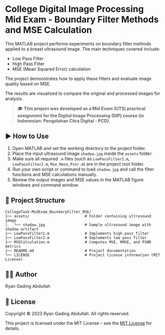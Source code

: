 # College Digital Image Processing Mid Exam - Boundary Filter Methods and MSE Calculation

This MATLAB project performs experiments on boundary filter methods applied to a breast ultrasound image. The main techniques covered include:

- Low Pass Filter  
- High Pass Filter  
- MSE (Mean Squared Error) calculation  

The project demonstrates how to apply these filters and evaluate image quality based on MSE.

The results are visualized to compare the original and processed images for analysis.

> 🎓 **This project was developed as a Mid Exam (UTS) practical assignment for the Digital Image Processing (DIP) course (in Indonesian: Pengolahan Citra Digital - PCD).**

## ▶️ How to Use

1. Open MATLAB and set the working directory to the project folder.  
2. Place the input ultrasound image `shadow.jpg` inside the `assets` folder.  
3. Make sure all required `.m` files (such as `LowPassFilter1.m`, `LowPassFilter2.m`, `Mse_Rmse_Psnr.m`) are in the project root folder.  
4. Run your own script or command to load `shadow.jpg` and call the filter functions and MSE calculations manually.  
5. Review the output images and MSE values in the MATLAB figure windows and command window.

## 📁 Project Structure

```plaintext
CollegeTask-MidExam_BoundaryFilter_MSE/
├── assets/                         # Folder containing ultrasound image
│   └── shadow.jpg                  # Sample ultrasound image with shadow artifact
├── LowPassFilter1.m                # Implements high pass filter
├── LowPassFilter2.m                # Implements low pass filter
├── MSECalculation.m                # Computes MSE, RMSE, and PSNR metrics
├── README.md                       # Project documentation
└── LICENSE                         # Project license information (MIT License)
```

## 👨‍💻 Author

Ryan Gading Abdullah

## 📝 License

Copyright &copy; 2023 Ryan Gading Abdullah. All rights reserved.

This project is licensed under the MIT License – see the [MIT License](LICENSE) for details.